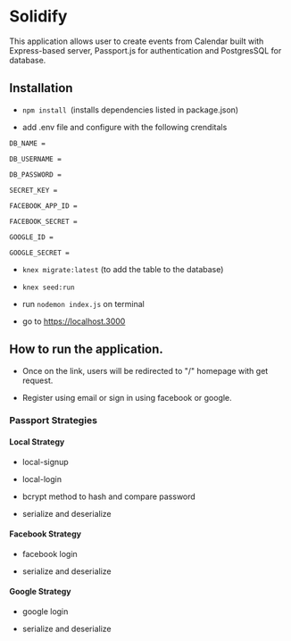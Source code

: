 
# Solidify

This application allows user to create events from Calendar built with Express-based server, Passport.js for authentication and PostgresSQL for database.

## Installation

-  ``npm install ``(installs dependencies listed in package.json)

- add .env file and configure with the following crenditals
```
DB_NAME =

DB_USERNAME =

DB_PASSWORD =

SECRET_KEY =

FACEBOOK_APP_ID =

FACEBOOK_SECRET =

GOOGLE_ID =

GOOGLE_SECRET = 
```

- ``knex migrate:latest`` (to add the table to the database)

- ``knex seed:run``

- run ``nodemon index.js`` on terminal

- go to https://localhost.3000

## How to run the application.

- Once on the link, users will be redirected to "/" homepage with get request.

- Register using email or sign in using facebook or google.

### Passport Strategies 

#### Local Strategy

- local-signup

- local-login

- bcrypt method to hash and compare password

- serialize and deserialize

#### Facebook Strategy

- facebook login

- serialize and deserialize

#### Google Strategy

- google login

- serialize and deserialize